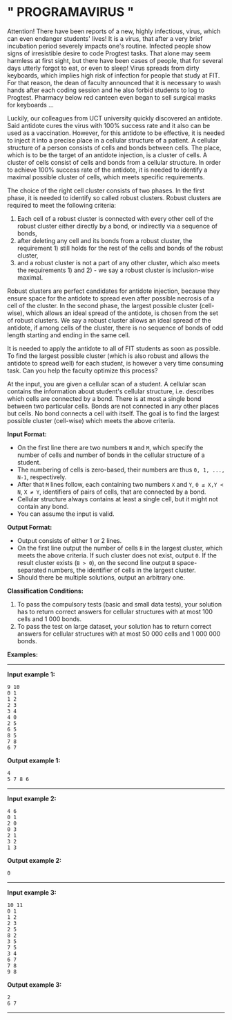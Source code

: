 # " PROGRAMAVIRUS "


Attention! There have been reports of a new, highly infectious, virus, which can even endanger students' lives! It is a virus, that after a very brief incubation period severely impacts one's routine. Infected people show signs of irresistible desire to code Progtest tasks. That alone may seem harmless at first sight, but there have been cases of people, that for several days utterly forgot to eat, or even to sleep! Virus spreads from dirty keyboards, which implies high risk of infection for people that study at FIT. For that reason, the dean of faculty announced that it is necessary to wash hands after each coding session and he also forbid students to log to Progtest. Pharmacy below red canteen even began to sell surgical masks for keyboards ...

Luckily, our colleagues from UCT university quickly discovered an antidote. Said antidote cures the virus with 100% success rate and it also can be used as a vaccination. However, for this antidote to be effective, it is needed to inject it into a precise place in a cellular structure of a patient. A cellular structure of a person consists of cells and bonds between cells. The place, which is to be the target of an antidote injection, is a cluster of cells. A cluster of cells consist of cells and bonds from a cellular structure. In order to achieve 100% success rate of the antidote, it is needed to identify a maximal possible cluster of cells, which meets specific requirements.

The choice of the right cell cluster consists of two phases. In the first phase, it is needed to identify so called robust clusters. Robust clusters are required to meet the following criteria:

1.  Each cell of a robust cluster is connected with every other cell of the robust cluster either directly by a bond, or indirectly via a sequence of bonds,
2.  after deleting any cell and its bonds from a robust cluster, the requirement 1) still holds for the rest of the cells and bonds of the robust cluster,
3.  and a robust cluster is not a part of any other cluster, which also meets the requirements 1) and 2) - we say a robust cluster is inclusion-wise maximal.

Robust clusters are perfect candidates for antidote injection, because they ensure space for the antidote to spread even after possible necrosis of a cell of the cluster. In the second phase, the largest possible cluster (cell-wise), which allows an ideal spread of the antidote, is chosen from the set of robust clusters. We say a robust cluster allows an ideal spread of the antidote, if among cells of the cluster, there is no sequence of bonds of odd length starting and ending in the same cell.

It is needed to apply the antidote to all of FIT students as soon as possible. To find the largest possible cluster (which is also robust and allows the antidote to spread well) for each student, is however a very time consuming task. Can you help the faculty optimize this process?

At the input, you are given a cellular scan of a student. A cellular scan contains the information about student's cellular structure, i.e. describes which cells are connected by a bond. There is at most a single bond between two particular cells. Bonds are not connected in any other places but cells. No bond connects a cell with itself. The goal is to find the largest possible cluster (cell-wise) which meets the above criteria.

**Input Format:**

-   On the first line there are two numbers `N` and `M`, which specify the number of cells and number of bonds in the cellular structure of a student.
-   The numbering of cells is zero-based, their numbers are thus `0, 1, ..., N-1`, respectively.
-   After that `M` lines follow, each containing two numbers `X` and `Y`, `0 ≤ X,Y < N`, `X ≠ Y`, identifiers of pairs of cells, that are connected by a bond.
-   Cellular structure always contains at least a single cell, but it might not contain any bond.
-   You can assume the input is valid.

**Output Format:**

-   Output consists of either 1 or 2 lines.
-   On the first line output the number of cells `B` in the largest cluster, which meets the above criteria. If such cluster does not exist, output `0`. If the result cluster exists (`B > 0`), on the second line output `B` space-separated numbers, the identifier of cells in the largest cluster.
-   Should there be multiple solutions, output an arbitrary one.

**Classification Conditions:**

1.  To pass the compulsory tests (basic and small data tests), your solution has to return correct answers for cellular structures with at most 100 cells and 1 000 bonds.
2.  To pass the test on large dataset, your solution has to return correct answers for cellular structures with at most 50 000 cells and 1 000 000 bonds.

**Examples:**

* * * * *

**Input example 1:**

    9 10
    0 1
    1 2
    2 3
    3 4
    4 0
    2 5
    6 5
    8 5
    7 8
    6 7

**Output example 1:**

    4
    5 7 8 6

* * * * *

**Input example 2:**

    4 6
    0 1
    2 0
    0 3
    2 1
    3 2
    1 3

**Output example 2:**

    0

* * * * *

**Input example 3:**

    10 11
    0 1
    1 2
    2 3
    2 5
    8 2
    3 5
    7 5
    3 4
    6 7
    7 8
    9 8

**Output example 3:**

    2
    6 7

* * * * *
